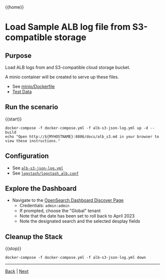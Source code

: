 {{home}}

# Load Sample ALB log file from S3-compatible storage

## Purpose
Load ALB logs from and S3-compatible cloud storage bucket.

A minio container will be created to serve up these files.

- See [minio/Dockerfile](../minio/Dockerfile)
- [Test Data](../minio/alb.log)

## Run the scenario
{{start}}

```
docker-compose -f docker-compose.yml -f alb-s3-json-log.yml up -d --build
echo "Open http://${MYHOSTNAME}:8086/docs/alb_s3.md in your browser to view these instructions."

```

## Configuration
- See [`alb-s3-json-log.yml`](../alb-s3-json-log.yml)
- See [`logstash/logstash_alb.conf`](../logstash/logstash_alb_s3.conf)

## Explore the Dashboard


- Navigate to the [OpenSearch Dashboard Discover Page](http://{{MYHOSTNAME}}:8094/app/discover?security_tenant=global#/?_g=(filters:!(),refreshInterval:(pause:!t,value:0),time:(from:'2023-04-01T22:13:27.160Z',to:now))&_a=(columns:!(elb,verb,path,params,response,tags),filters:!(),index:'ecs-*',interval:auto,query:(language:kuery,query:'NOT%20tags:%20_grokparsefailure'),sort:!()))
  - Credentials: `admin:admin`
  - If prompted, choose the "Global" tenant
  - Note that the date has been set to roll back to April 2023
  - Note the designated search and the selected desplay fields


## Cleanup the Stack

{{stop}}

```
docker-compose -f docker-compose.yml -f alb-s3-json-log.yml down
```

---
[Back](alb.md) | [Next](tomcat-catalina.md)